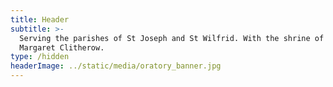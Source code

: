 ```yaml
---
title: Header
subtitle: >-
  Serving the parishes of St Joseph and St Wilfrid. With the shrine of St
  Margaret Clitherow.
type: /hidden
headerImage: ../static/media/oratory_banner.jpg
---
```


